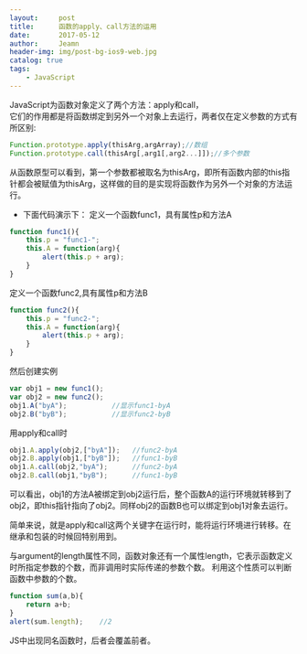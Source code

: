 ```yaml
---
layout:     post
title:      函数的apply、call方法的运用
date:       2017-05-12
author:     Jeamn
header-img: img/post-bg-ios9-web.jpg
catalog: true
tags:
    - JavaScript
---
```

JavaScript为函数对象定义了两个方法：apply和call，          
它们的作用都是将函数绑定到另外一个对象上去运行，两者仅在定义参数的方式有所区别:       
 

```js
Function.prototype.apply(thisArg,argArray);//数组
Function.prototype.call(thisArg[,arg1[,arg2...]]);//多个参数
```

从函数原型可以看到，第一个参数都被取名为thisArg，即所有函数内部的this指针都会被赋值为thisArg，这样做的目的是实现将函数作为另外一个对象的方法运行。
<!--more-->

* 下面代码演示下：
定义一个函数func1，具有属性p和方法A

```js
function func1(){
    this.p = "func1-";
    this.A = function(arg){
        alert(this.p + arg);
    }
}
```
定义一个函数func2,具有属性p和方法B

```js
function func2(){
    this.p = "func2-";
    this.A = function(arg){
        alert(this.p + arg);
    }
}
```
然后创建实例

```js
var obj1 = new func1();
var obj2 = new func2();
obj1.A("byA");           //显示func1-byA
obj2.B("byB");           //显示func2-byB

```
用apply和call时

```js
obj1.A.apply(obj2,["byA"]);   //func2-byA
obj2.B.apply(obj1,["byB"]);   //func1-byB
obj1.A.call(obj2,"byA");      //func2-byA
obj2.B.call(obj1,"byB");      //func1-byB
```

可以看出，obj1的方法A被绑定到obj2运行后，整个函数A的运行环境就转移到了obj2，即this指针指向了obj2。同样obj2的函数B也可以绑定到obj1对象去运行。

简单来说，就是apply和call这两个关键字在运行时，能将运行环境进行转移。在继承和包装的时候回特别用到。

与argument的length属性不同，函数对象还有一个属性length，它表示函数定义时所指定参数的个数，而非调用时实际传递的参数个数。
利用这个性质可以判断函数中参数的个数。

```js
function sum(a,b){
    return a+b;
}
alert(sum.length);    //2
```

JS中出现同名函数时，后者会覆盖前者。





